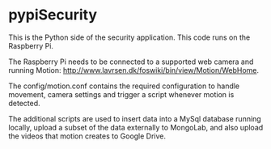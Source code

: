 pypiSecurity
============

This is the Python side of the security application. This code runs on the Raspberry Pi. 

The Raspberry Pi needs to be connected to a supported web camera and running Motion: http://www.lavrsen.dk/foswiki/bin/view/Motion/WebHome. 

The config/motion.conf contains the required configuration to handle movement, camera settings and trigger a script whenever motion is detected.

The additional scripts are used to insert data into a MySql database running locally, upload a subset of the data externally to MongoLab, and also upload the videos that motion creates to Google Drive.
